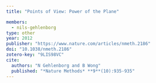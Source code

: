 ```yaml
---
title: "Points of View: Power of the Plane"

members:
  - nils-gehlenborg
type: other
year: 2012
publisher: "https://www.nature.com/articles/nmeth.2186"
doi: "10.1038/nmeth.2186"
zotero-key: "9LIS98VC"
cite:
  authors: "N Gehlenborg and B Wong"
  published: "*Nature Methods* **9**(10):935-935"
---
```

